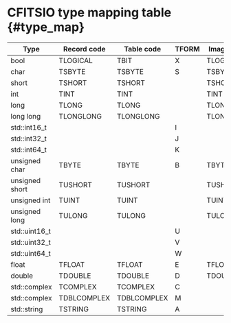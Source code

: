# CFITSIO type mapping table {#type_map}

| Type | Record code | Table code | TFORM | Image code | BITPIX |
| ---- | ----------- | ---------- | ----- | ---------- | ------ |
| bool | TLOGICAL | TBIT | X | TLOGICAL | SBYTE_IMG |
| char | TSBYTE | TSBYTE | S | TSBYTE |  |
| short | TSHORT | TSHORT |  | TSHORT |  |
| int | TINT | TINT |  | TINT |  |
| long | TLONG | TLONG |  | TLONG |  |
| long long | TLONGLONG | TLONGLONG |  | TLONGLONG |  |
| std::int16_t |  |  | I |  | SHORT_IMG |
| std::int32_t |  |  | J |  | LONG_IMG |
| std::int64_t |  |  | K |  | LONGLONG_IMG |
| unsigned char | TBYTE | TBYTE | B | TBYTE | BYTE_IMG |
| unsigned short | TUSHORT | TUSHORT |  | TUSHORT |  |
| unsigned int | TUINT | TUINT |  | TUINT |  |
| unsigned long | TULONG | TULONG |  | TULONG |  |
| std::uint16_t |  |  | U |  | USHORT_IMG |
| std::uint32_t |  |  | V |  | ULONG_IMG |
| std::uint64_t |  |  | W |  | ULONGLONG_IMG |
| float | TFLOAT | TFLOAT | E | TFLOAT | FLOAT_IMG |
| double | TDOUBLE | TDOUBLE | D | TDOUBLE | DOUBLE_IMG |
| std::complex<float> | TCOMPLEX | TCOMPLEX | C |  |  |
| std::complex<double> | TDBLCOMPLEX | TDBLCOMPLEX | M |  |  |
| std::string | TSTRING | TSTRING | A |  |  |
